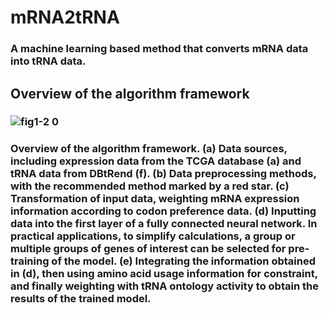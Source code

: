 # mRNA2tRNA
### A machine learning based method that converts mRNA data into tRNA data.

## Overview of the algorithm framework
### ![fig1-2 0](https://github.com/dydazy/mRNA2tRNA/assets/46813403/89ac26ed-e573-412c-abe5-097b07f087eb)
### Overview of the algorithm framework. (a) Data sources, including expression data from the TCGA database (a) and tRNA data from DBtRend (f). (b) Data preprocessing methods, with the recommended method marked by a red star. (c) Transformation of input data, weighting mRNA expression information according to codon preference data. (d) Inputting data into the first layer of a fully connected neural network. In practical applications, to simplify calculations, a group or multiple groups of genes of interest can be selected for pre-training of the model. (e) Integrating the information obtained in (d), then using amino acid usage information for constraint, and finally weighting with tRNA ontology activity to obtain the results of the trained model.

